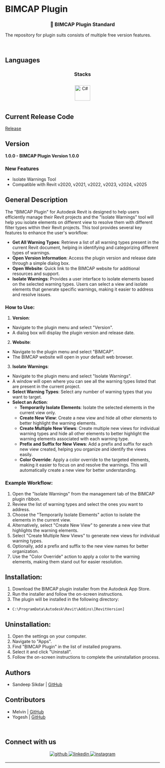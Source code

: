 # BIMCAP Plugin

### <div align="center">🚀 BIMCAP Plugin Standard </div>

The repository for plugin suits consists of multiple free version features.

<br/>

## Languages

### <div align="center">Stacks</div>
<div align="center">
<a href="https://docs.microsoft.com/en-us/dotnet/csharp/" target="_blank"><img style="margin: 10px" src="https://profilinator.rishav.dev/skills-assets/csharp-original.svg" alt="C#" height="50" /></a>
</div>

## Current Release Code
[Release](https://github.com/BIMCAPABILITY/bcp-rvt-plugin-standard/releases/tag/v1.0.0)

## Version
**1.0.0 - BIMCAP Plugin Version 1.0.0**

### New Features
- Isolate Warnings Tool
- Compatible with Revit v2020, v2021, v2022, v2023, v2024, v2025

## General Description
The "BIMCAP Plugin" for Autodesk Revit is designed to help users efficiently manage their Revit projects and the "Isolate Warnings" tool will help you isolate elements on different view to resolve them with different filter types within their Revit projects. This tool provides several key features to enhance the user's workflow:

- **Get All Warning Types**: Retrieve a list of all warning types present in the current Revit document, helping in identifying and categorizing different types of warnings.
- **Open Version Information**: Access the plugin version and release date through a simple dialog box.
- **Open Website**: Quick link to the BIMCAP website for additional resources and support.
- **Isolate Warnings**: Provides a user interface to isolate elements based on the selected warning types. Users can select a view and isolate elements that generate specific warnings, making it easier to address and resolve issues.

### How to Use:

1. **Version**:
- Navigate to the plugin menu and select "Version".
- A dialog box will display the plugin version and release date.

2. **Website**:
- Navigate to the plugin menu and select "BIMCAP".
- The BIMCAP website will open in your default web browser.

3. **Isolate Warnings**:
- Navigate to the plugin menu and select "Isolate Warnings".
- A window will open where you can see all the warning types listed that are present in the current project.
- **Select Warning Types**: Select any number of warning types that you want to target.
- **Select an Action**:
     - **Temporarily Isolate Elements**: Isolate the selected elements in the current view only.
     - **Create New View**: Create a new view and hide all other elements to better highlight the warning elements.
     - **Create Multiple New Views**: Create multiple new views for individual warning types and hide all other elements to better highlight the warning elements associated with each warning type.
     - **Prefix and Suffix for New Views**: Add a prefix and suffix for each new view created, helping you organize and identify the views easily.
     - **Color Override**: Apply a color override to the targeted elements, making it easier to focus on and resolve the warnings. This will automatically create a new view for better understanding.

### Example Workflow:

1. Open the "Isolate Warnings" from the management tab of the BIMCAP plugin ribbon.
2. Review the list of warning types and select the ones you want to address.
3. Choose the "Temporarily Isolate Elements" action to isolate the elements in the current view.
4. Alternatively, select "Create New View" to generate a new view that highlights the warning elements.
5. Select "Create Multiple New Views" to generate new views for individual warning types.
6. Optionally, add a prefix and suffix to the new view names for better organization.
7. Use the "Color Override" action to apply a color to the warning elements, making them stand out for easier resolution.

## Installation:

1. Download the BIMCAP plugin installer from the Autodesk App Store.
2. Run the installer and follow the on-screen instructions.
3. The plugin will be installed in the following directory:
- `C:\ProgramData\Autodesk\Revit\Addins\[RevitVersion]`

## Uninstallation:

1. Open the settings on your computer.
2. Navigate to "Apps".
3. Find "BIMCAP Plugin" in the list of installed programs.
4. Select it and click "Uninstall".
5. Follow the on-screen instructions to complete the uninstallation process.

## Authors
- Sandeep Sikdar | [GitHub](https://github.com/Sandeep-sikdar)

## Contributors
- Melvin | [GitHub](https://github.com/bcp-bino)
- Yogesh | [GitHub](https://github.com/YogeshBIMCAP)

<br/>

## Connect with us
<div align="center">
<a href="https://github.com/BIMCAPABILITY" target="_blank">
<img src=https://img.shields.io/badge/github-%2324292e.svg?&style=for-the-badge&logo=github&logoColor=white alt=github style="margin-bottom: 5px;" />
</a>
<a href="https://linkedin.com/in/bimcap" target="_blank">
<img src=https://img.shields.io/badge/linkedin-%231E77B5.svg?&style=for-the-badge&logo=linkedin&logoColor=white alt=linkedin style="margin-bottom: 5px;" />
</a>
<a href="https://instagram.com/bimcap" target="_blank">
<img src=https://img.shields.io/badge/instagram-%23000000.svg?&style=for-the-badge&logo=instagram&logoColor=white alt=instagram style="margin-bottom: 5px;" />
</a>
</div>




----
